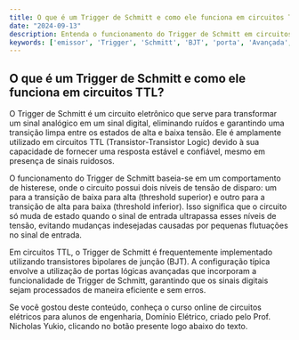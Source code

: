 ```yaml
---
title: O que é um Trigger de Schmitt e como ele funciona em circuitos TTL?
date: "2024-09-13"
description: Entenda o funcionamento do Trigger de Schmitt em circuitos TTL e sua importância em aplicações práticas.
keywords: ['emissor', 'Trigger', 'Schmitt', 'BJT', 'porta', 'Avançada', 'TTL']
---
```


## O que é um Trigger de Schmitt e como ele funciona em circuitos TTL?

O Trigger de Schmitt é um circuito eletrônico que serve para transformar um sinal analógico em um sinal digital, eliminando ruídos e garantindo uma transição limpa entre os estados de alta e baixa tensão. Ele é amplamente utilizado em circuitos TTL (Transistor-Transistor Logic) devido à sua capacidade de fornecer uma resposta estável e confiável, mesmo em presença de sinais ruidosos.

O funcionamento do Trigger de Schmitt baseia-se em um comportamento de histerese, onde o circuito possui dois níveis de tensão de disparo: um para a transição de baixa para alta (threshold superior) e outro para a transição de alta para baixa (threshold inferior). Isso significa que o circuito só muda de estado quando o sinal de entrada ultrapassa esses níveis de tensão, evitando mudanças indesejadas causadas por pequenas flutuações no sinal de entrada.

Em circuitos TTL, o Trigger de Schmitt é frequentemente implementado utilizando transistores bipolares de junção (BJT). A configuração típica envolve a utilização de portas lógicas avançadas que incorporam a funcionalidade de Trigger de Schmitt, garantindo que os sinais digitais sejam processados de maneira eficiente e sem erros.

Se você gostou deste conteúdo, conheça o curso online de circuitos elétricos para alunos de engenharia, Domínio Elétrico, criado pelo Prof. Nicholas Yukio, clicando no botão presente logo abaixo do texto.